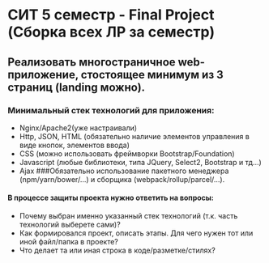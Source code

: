 # CИТ 5 семестр - Final Project (Сборка всех ЛР за семестр)
## Реализовать многостраничное web-приложение, стостоящее минимум из 3 страниц (landing можно).
### Минимальный стек технологий для приложения: 
* Nginx/Apache2(уже настраивали)
* Http, JSON, HTML (обязательно наличие элементов управления в виде кнопок, элементов ввода)
* CSS (можно использовать фреймворки Bootstrap/Foundation)
* Javascript (любые библиотеки, типа JQuery, Select2, Bootstrap и тд...)
* Ajax
###Обязательно использование пакетного менеджера (npm/yarn/bower/...) и сборщика (webpack/rollup/parcel/...).

#### В процессе защиты проекта нужно ответить на вопросы: 
* Почему выбран именно указанный стек технологий (т.к. часть технологий выберете сами)?
* Как формировался проект, описать этапы. Для чего нужен тот или иной файл/папка в проекте? 
* Что делает та или иная строка в коде/разметке/стилях?
